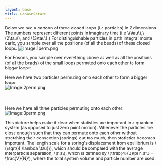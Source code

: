 ```yaml
---
layout: base
title: BosonPicture
---
```


Below we see a cartoon of three closed loops (i.e particles) in 2
dimensions. The numbers represent different points in imaginary time
(i.e \\(\tau\\),\\(2\tau\\), and \\(3\tau\\).) For distinguishable particles in path
integral monte carlo, you sample over all the positions (of all the
beads) of these closed loops.
![Image:1perm.png](1perm.png "Image:1perm.png")

For Bosons, you sample over everything above as well as all the
positions (of all the beads) of the small loops permuted onto each other
to form bigger loops:

Here we have two particles permuting onto each other to form a bigger
loop:\
 ![Image:2perm.png](2perm.png "Image:2perm.png")\
 \
 \
 \
 Here we have all three particles permuting onto each other:\
 ![Image:3perm.png](3perm.png "Image:3perm.png")

This picture helps make it clear when statistics are important in a
quantum system (as opposed to just zero point motion). Whenever the
particles are close enough such that they can permute onto each other
without stretching their connection (springs) out too much, then
statistics becomes important. The length scale for a spring's
displacement from equilibrium is \\(\sqrt{4 \lambda   \tau}\\), which should
be compared with the average interparticle separation, \\(r\_s\\), which is
defined by \\(\frac{4}{3}\pi r\_s^3 = \frac{V}{N}\\), where the total system
volume and particle number are used.
